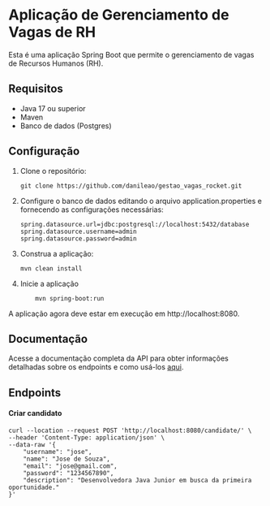 # Aplicação de Gerenciamento de Vagas de RH

Esta é uma aplicação Spring Boot que permite o gerenciamento de vagas de Recursos Humanos (RH).

## Requisitos

- Java 17 ou superior
- Maven
- Banco de dados (Postgres)

## Configuração

1. Clone o repositório:

   ```shell
   git clone https://github.com/danileao/gestao_vagas_rocket.git
   ```

2. Configure o banco de dados editando o arquivo application.properties e fornecendo as configurações necessárias:

    ```properties
    spring.datasource.url=jdbc:postgresql://localhost:5432/database
    spring.datasource.username=admin
    spring.datasource.password=admin
    ```

3. Construa a aplicação:

    ```shell
    mvn clean install
    ```

4. Inicie a aplicação
    ```shell
        mvn spring-boot:run
    ```

A aplicação agora deve estar em execução em http://localhost:8080.


##  Documentação
Acesse a documentação completa da API para obter informações detalhadas sobre os endpoints e como usá-los <a href="https://www.apidog.com/apidoc/shared-fade4710-ac0c-4454-8025-845b9ec61bef">aqui</a>.



## Endpoints

#### Criar candidato
```shell
curl --location --request POST 'http://localhost:8080/candidate/' \
--header 'Content-Type: application/json' \
--data-raw '{
    "username": "jose",
    "name": "Jose de Souza",
    "email": "jose@gmail.com",
    "password": "1234567890",
    "description": "Desenvolvedora Java Junior em busca da primeira oportunidade."
}'
```
